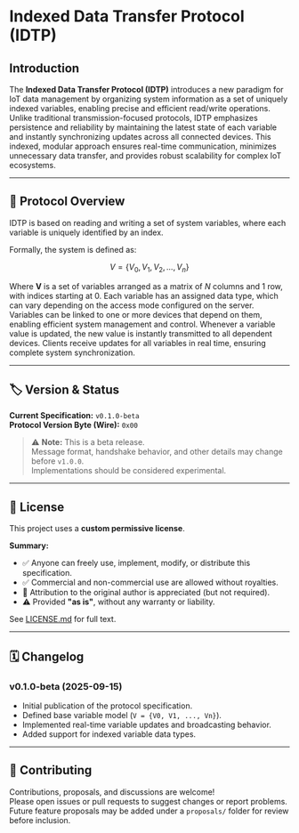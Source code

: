 # Indexed Data Transfer Protocol (IDTP)

## Introduction

The **Indexed Data Transfer Protocol (IDTP)** introduces a new paradigm for IoT data management by organizing system information as a set of uniquely indexed variables, enabling precise and efficient read/write operations. Unlike traditional transmission-focused protocols, IDTP emphasizes persistence and reliability by maintaining the latest state of each variable and instantly synchronizing updates across all connected devices. This indexed, modular approach ensures real-time communication, minimizes unnecessary data transfer, and provides robust scalability for complex IoT ecosystems.

---

## 📖 Protocol Overview

IDTP is based on reading and writing a set of system variables, where each variable is uniquely identified by an index.

Formally, the system is defined as:

$$
V = \{V_0, V_1, V_2, ..., V_n\}
$$

Where **V** is a set of variables arranged as a matrix of *N* columns and 1 row, with indices starting at 0. Each variable has an assigned data type, which can vary depending on the access mode configured on the server. Variables can be linked to one or more devices that depend on them, enabling efficient system management and control. Whenever a variable value is updated, the new value is instantly transmitted to all dependent devices. Clients receive updates for all variables in real time, ensuring complete system synchronization.

---

## 🏷 Version & Status

**Current Specification:** `v0.1.0-beta`  
**Protocol Version Byte (Wire):** `0x00`

> ⚠️ **Note:** This is a beta release.  
> Message format, handshake behavior, and other details may change before `v1.0.0`.  
> Implementations should be considered experimental.

---

## 📜 License

This project uses a **custom permissive license**.

**Summary:**
- ✅ Anyone can freely use, implement, modify, or distribute this specification.  
- ✅ Commercial and non-commercial use are allowed without royalties.  
- 🙏 Attribution to the original author is appreciated (but not required).  
- ⚠️ Provided **"as is"**, without any warranty or liability.  

See [LICENSE.md](./LICENSE.md) for full text.

---

## 🗓 Changelog

### v0.1.0-beta (2025-09-15)
- Initial publication of the protocol specification.
- Defined base variable model (`V = {V0, V1, ..., Vn}`).
- Implemented real-time variable updates and broadcasting behavior.
- Added support for indexed variable data types.


---

## 🙌 Contributing

Contributions, proposals, and discussions are welcome!  
Please open issues or pull requests to suggest changes or report problems.  
Future feature proposals may be added under a `proposals/` folder for review before inclusion.
